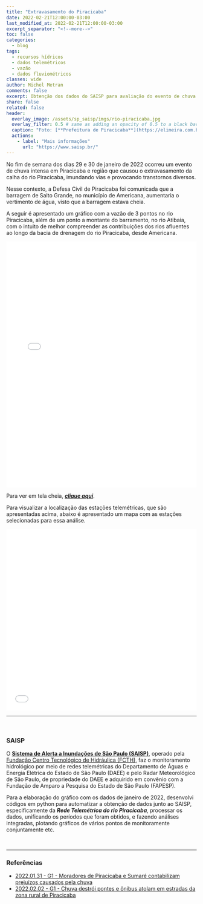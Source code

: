 ```yaml
---
title: "Extravasamento do Piracicaba"
date: 2022-02-21T12:00:00-03:00
last_modified_at: 2022-02-21T12:00:00-03:00
excerpt_separator: "<!--more-->"
toc: false
categories:
  - blog
tags:
  - recursos hídricos
  - dados telemétricos
  - vazão
  - dados fluviométricos
classes: wide
author: Michel Metran
comments: false
excerpt: Obtenção dos dados do SAISP para avaliação do evento de chuva que causou extravasamento do Piracicaba
share: false
related: false
header:
  overlay_image: /assets/sp_saisp/imgs/rio-piracicaba.jpg
  overlay_filter: 0.5 # same as adding an opacity of 0.5 to a black background
  caption: "Foto: [**Prefeitura de Piracicaba**](https://elimeira.com.br/noticias/cotidiano/rio-piracicaba-coloca-defesa-civil-em-estado-de-alerta/)"
  actions:
    - label: "Mais informações"
      url: "https://www.saisp.br/"
---
```


No fim de semana dos dias 29 e 30 de janeiro de 2022 ocorreu um evento de chuva intensa em Piracicaba e região que causou o extravasamento da calha do rio Piracicaba, imundando vias e provocando transtornos diversos.

Nesse contexto, a Defesa Civil de Piracicaba foi comunicada que a barragem de Salto Grande, no município de Americana, aumentaria o vertimento de água, visto que a barragem estava cheia.

A seguir é apresentado um gráfico com a vazão de 3 pontos no rio Piracicaba, além de um ponto a montante do barramento, no rio Atibaia, com o intuito de melhor compreender as contribuições dos rios afluentes ao longo da bacia de drenagem do rio Piracicaba, desde Americana.

<iframe src="/assets/sp_saisp/graphs/vazoes_piracicaba.html" width="100%" height="650"  frameborder="0" allowfullscreen webkitallowfullscreen mozallowfullscreen oallowfullscreen msallowfullscreen></iframe>

Para ver em tela cheia, <a href="/assets/sp_saisp/graphs/vazoes_piracicaba.html" target="_blank" rel="noopener noreferrer">***clique aqui***</a>.

Para visualizar a localização das estações telemétricas, que são apresentadas acima, abaixo é apresentado um mapa com as estações selecionadas para essa análise.

<iframe src="/assets/sp_saisp/geo/map_saisp.html" width="100%" height="480"  frameborder="0" allowfullscreen webkitallowfullscreen mozallowfullscreen oallowfullscreen msallowfullscreen></iframe>

---

<br>

### SAISP

O [**Sistema de Alerta a Inundações de São Paulo (SAISP)**](https://www.saisp.br/), operado pela [Fundação Centro Tecnológico de Hidráulica (FCTH)](https://www.fcth.br/), faz o monitoramento hidrológico por meio de redes telemétricas do Departamento de Águas e Energia Elétrica do Estado de São Paulo (DAEE) e pelo Radar Meteorológico de São Paulo, de propriedade do DAEE e adquirido em convênio com a Fundação de Amparo a Pesquisa do Estado de São Paulo (FAPESP).

Para a elaboração do gráfico com os dados de janeiro de 2022, desenvolvi códigos em python para automatizar a obtenção de dados junto ao SAISP, especificamente da **_Rede Telemétrica do rio Piracicaba_**, processar os dados, unificando os períodos que foram obtidos, e fazendo análises integradas, plotando gráficos de vários pontos de monitoramente conjuntamente etc.

<br>

---

### Referências

- [2022.01.31 - G1 - Moradores de Piracicaba e Sumaré contabilizam prejuízos causados pela chuva](https://globoplay.globo.com/v/10258197/)
- [2022.02.02 - G1 - Chuva destrói pontes e ônibus atolam em estradas da zona rural de Piracicaba](https://globoplay.globo.com/v/10263944/)
